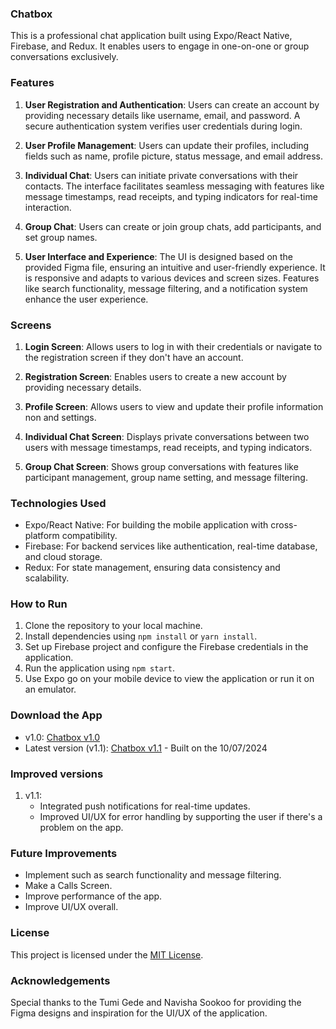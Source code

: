 ### Chatbox

This is a professional chat application built using Expo/React Native, Firebase, and Redux. It enables users to engage in one-on-one or group conversations exclusively.

### Features

1. **User Registration and Authentication**: Users can create an account by providing necessary details like username, email, and password. A secure authentication system verifies user credentials during login.

2. **User Profile Management**: Users can update their profiles, including fields such as name, profile picture, status message, and email address.

3. **Individual Chat**: Users can initiate private conversations with their contacts. The interface facilitates seamless messaging with features like message timestamps, read receipts, and typing indicators for real-time interaction.

4. **Group Chat**: Users can create or join group chats, add participants, and set group names.

5. **User Interface and Experience**: The UI is designed based on the provided Figma file, ensuring an intuitive and user-friendly experience. It is responsive and adapts to various devices and screen sizes. Features like search functionality, message filtering, and a notification system enhance the user experience.

### Screens

1. **Login Screen**: Allows users to log in with their credentials or navigate to the registration screen if they don't have an account.

2. **Registration Screen**: Enables users to create a new account by providing necessary details.

3. **Profile Screen**: Allows users to view and update their profile information non and settings.

4. **Individual Chat Screen**: Displays private conversations between two users with message timestamps, read receipts, and typing indicators.

5. **Group Chat Screen**: Shows group conversations with features like participant management, group name setting, and message filtering.

### Technologies Used

- Expo/React Native: For building the mobile application with cross-platform compatibility.
- Firebase: For backend services like authentication, real-time database, and cloud storage.
- Redux: For state management, ensuring data consistency and scalability.

### How to Run

1. Clone the repository to your local machine.
2. Install dependencies using `npm install` or `yarn install`.
3. Set up Firebase project and configure the Firebase credentials in the application.
4. Run the application using `npm start`.
5. Use Expo go on your mobile device to view the application or run it on an emulator.

### Download the App

- v1.0: [Chatbox v1.0](https://drive.google.com/file/d/1IXMiI6VnF_7UYra7S5F28c7LMJhy7K5v/view?usp=drive_link)
- Latest version (v1.1): [Chatbox v1.1](https://drive.google.com/file/d/1N8jnFT4wGv4l21U4BtaH9pdnvt0MPyWm/view?usp=sharing) - Built on the 10/07/2024

### Improved versions

1. v1.1:
   - Integrated push notifications for real-time updates.
   - Improved UI/UX for error handling by supporting the user if there's a problem on the app.

### Future Improvements

- Implement such as search functionality and message filtering.
- Make a Calls Screen.
- Improve performance of the app.
- Improve UI/UX overall.

### License

This project is licensed under the [MIT License](https://opensource.org/licenses/MIT).

### Acknowledgements

Special thanks to the Tumi Gede and Navisha Sookoo for providing the Figma designs and inspiration for the UI/UX of the application.
